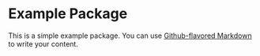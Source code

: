 # Example Package

This is a simple example package. You can use
[Github-flavored Markdown](https://www.github.com/Matthew-Ye/easy_mongo/)
to write your content.